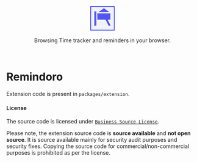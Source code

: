 <p align="center">
    <img src="./packages/extension/src/app/../img/remindoro-icon.png" alt="Remindoro" width="64" height="64" />
</p>

<p align="center">Browsing Time tracker and reminders in your browser.</p>

<br/>

# Remindoro

Extension code is present in `packages/extension`.

#### License

The source code is licensed under [`Business Source License`](https://github.com/palerdot/remindoro/blob/master/packages/extension/LICENSE).

Please note, the extension source code is **source available** and **not open source**. It is source available mainly for security audit purposes and security fixes. Copying the source code for commercial/non-commercial purposes is prohibited as per the license.



